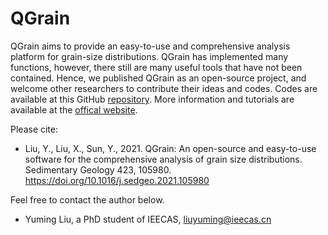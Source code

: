 # QGrain

QGrain aims to provide an easy-to-use and comprehensive analysis platform for grain-size distributions. QGrain has implemented many functions, however, there still are many useful tools that have not been contained. Hence, we published QGrain as an open-source project, and welcome other researchers to contribute their ideas and codes. Codes are available at this GitHub [repository](https://github.com/yuriok/QGrain/). More information and tutorials are available at the [offical website](https://qgrain.net/).

Please cite:

* Liu, Y., Liu, X., Sun, Y., 2021. QGrain: An open-source and easy-to-use software for the comprehensive analysis of grain size distributions. Sedimentary Geology 423, 105980. https://doi.org/10.1016/j.sedgeo.2021.105980

Feel free to contact the author below.

* Yuming Liu, a PhD student of IEECAS, [liuyuming@ieecas.cn](mailto:liuyuming@ieecas.cn)
